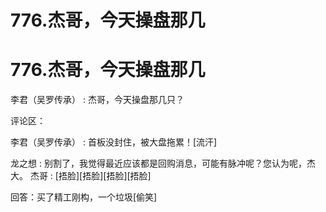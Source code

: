 # 776.杰哥，今天操盘那几

# 776.杰哥，今天操盘那几

李君（吴罗传承） : 杰哥，今天操盘那几只？

评论区：

李君（吴罗传承） : 首板没封住，被大盘拖累！[流汗]

龙之想 : 别割了，我觉得最近应该都是回购消息，可能有脉冲呢？您认为呢，杰大。 杰哥 : [捂脸][捂脸][捂脸][捂脸]

回答：买了精工刚构，一个垃圾[偷笑]